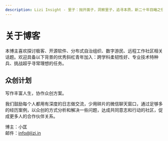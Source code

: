 ```yaml
---
description: Lizi Insight - 里子：抛开面子，洞察里子，追寻本质，新二十年目睹之怪现状。
---
```


# 关于博客

本博主喜欢探讨极客、开源软件、分布式自治组织、数字游民、远程工作社区相关话题。欢迎具备以下背景的优秀斜杠青年加入：跨学科柔韧性好、专业技术特种兵、挑战超乎寻常理想的任务。

## 众创计划 <a id="chuang-zuo-ji-hua"></a>

写作丰富人生，协作众创方案。

我们鼓励每个人都用有深度的日志做交流，少用碎片的微信聊天窗口，通过足够多的经历案例，以众创的方式分析和解决一些问题，达成共同意志和行动的社区，促成更多人的合作伙伴关系。

博主：小匡  
邮件：info@lizi.in




